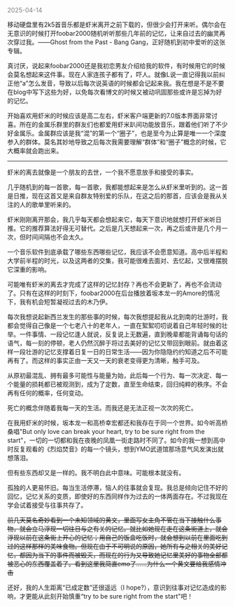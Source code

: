 
<span style="color: gray;">2025-04-14</span>

移动硬盘里有2k5首音乐都是虾米离开之前下载的，但很少会打开来听。偶尔会在无意识的时候打开foobar2000随机听听那些几年前的记忆，让来自过去的幽灵再次穿过我。——Ghost from the Past - Bang Gang，正好随机到初中爱听的这张专辑。

真讨厌，说起来foobar2000还是我初恋男友介绍给我的软件，有时候用它的时候会莫名想起来这件事。现在人家连孩子都有了，吓人。就像L说一直记得我以前纠正他“a”怎么发音，导致以后每次说英语的时候都会记起来我。我在想是不是不要在blog中写下这些为好，以免每次看博文的时候又被动巩固那些或许是忘掉为好的记忆。

开始喜欢用虾米的时候应该是高二左右，虾米客户端更新的7.0版本界面非常讨喜。所在的金属乐群里的群友们也都爱用虾米趴间功能放音乐，跟着他们听了不少好金属乐。金属群应该是我“混”的第一个“圈子”，也是至今为止算是唯一一个深度参入的群体。莫名其妙地导致之后每次我需要理解“群体”和“圈子”概念的时候，它大概率就会跑出来。

---
虾米的离去就像是一个朋友的去世，一个我不愿意放手和接受的事实。

几乎随机到的每一首歌，每一首歌，我都能想起来是怎么从虾米里听到的。这一首是日推，现在这首又是来自群友特别爱的乐队，在这之后的那首，应该会是我从关注的人的歌单里听来的。

虾米刚刚离开那会，我几乎每天都会想起来它，每天下意识地就想打开虾米听日推。它的推荐算法好得无可替代。之后是几天想起来一次，再之后或许是几个月一次，但时间间隔也不会太久。

一个音乐软件到底承载了哪些东西哪些记忆，我应该不会愿意知道。高中后半程和大学前半程的时光，以及这两者的交集，我可能很难去面对、去忆起，又很难摆脱它深重的影响。

可能唯有虾米的离去才完成了这样的记忆封存？再也不会更新了，再也不会流动了。只有在这样的时刻下，foobar2000在后台播放着坂本龙一的Amore的情况下，我有机会短暂凝视过去的木乃伊。

每次我想说起新西兰发生的那些事的时候，每次我想提起我从北到南的壮游时，我都会觉得自己像是一个七老八十的老年人，一直在絮絮叨叨说着自己年轻时候的壮举。一件事情、一段记忆逢人就说，反复说上无数遍，直到晚辈都能背诵每句话的语气，每一刻的停顿，老人仍然沉醉于将过去美好的记忆又带回到眼前。就由着这样一段壮游的记忆支撑着日复一日的日常生活——因为你隐隐约约知道之后不可能再有了。而这样的事实正由一天又一天的衰老变得更为清晰，触手可及。

从原初最混乱、拥有最多可能性与能量为始，此后每一个行为、每一次决定、每一个能量的损耗都已被观测到，成为了定数，直至生命结束，回归纯粹的秩序。不会再有任何的概率，任何变动。

死亡的概念伴随着我每一天的生活。而我还是无法正视一次次的死亡。

在我用虾米的时候，坂本龙一和高桥幸宏都还和我存在于同一个世界。如今听高桥桑唱"But only love can break your heart, try to be sure right from the start"，一切的一切都和我在夜晚的凤凰一街走路时不同了。如今的我一想到高中时反复观看的《烈焰焚音》的每一个镜头，想到YMO武道馆那场意气风发演出就想落泪。

但有些东西却又是一样的。我不明白此中意味。可能根本就没有。

孤独的人更易怀旧。每当生活停滞，恼人的往事就会复现。我总是倾向记住不好的回忆，记忆关系的变质，即使好的东西同样作为过去的一体两面存在。不过我现在学会试着接受与往事共存了。

~~前几天莫名奇妙看到一个未知领域的黄文，里面写女主角不管在当下接触什么事物，就会立马浮现一切往日与之有关的记忆。就比如她现在走在这条街道上，就会浮现以前在这条街上开心的记忆；用自己的饭盒吃饭时，就会想到以前在里面吃到过的这样那样的美味食物。但现在由于不可明说的原因，她所有与之相关的美好记忆，都因为当下的事件而被毁灭，而现在的行为又导致她记忆里美好的事物全部都被恶心的东西覆盖着了。看到这里我简直emo了……为什么一个黄文要给我感情冲击~~ 

还好，我的人生距离“已成定数”还很遥远（I hope?），意识到往事对记忆造成的影响，才更能从此刻开始慎重“try to be sure right from the start"吧！